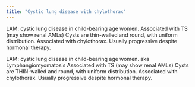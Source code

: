 ```yaml
---
title: "Cystic lung disease with chylothorax"
---
```

LAM: cystic lung disease in child-bearing age women.
Associated with TS (may show renal AMLs)
Cysts are thin-walled and round, with uniform distribution.
Associated with chylothorax.
Usually progressive despite hormonal therapy.

LAM: cystic lung disease in child-bearing age women. aka Lymphangiomyomatosis
Associated with TS (may show renal AMLs)
Cysts are THIN-walled and round, with uniform distribution.
Associated with chylothorax.
Usually progressive despite hormonal therapy.

